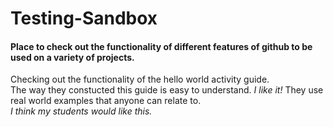 # Testing-Sandbox
#### Place to check out the functionality of different features of github to be used on a variety of projects.
Checking out the functionality of the hello world activity guide.  
The way they constucted this guide is easy to understand. _I like it!_ They use real world examples that anyone can relate to.  
_I think my students would like this._
